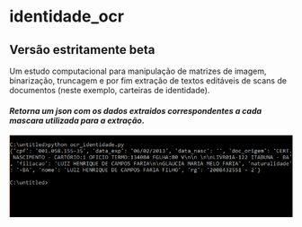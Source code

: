 # identidade_ocr
## Versão estritamente beta
Um estudo computacional para manipulação de matrizes de imagem, binarização, truncagem e por fim extração de textos editáveis de scans de documentos (neste exemplo, carteiras de identidade).

#### *Retorna um json com os dados extraidos correspondentes a cada mascara utilizada para a extração*.
![](https://github.com/Ronald-TR/identidade_ocr/blob/master/result.png)
